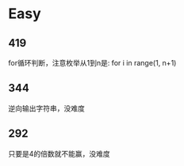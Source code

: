 # Easy

## 419
for循环判断，注意枚举从1到n是: for i in range(1, n+1)

## 344
逆向输出字符串，没难度

## 292
只要是4的倍数就不能赢，没难度
